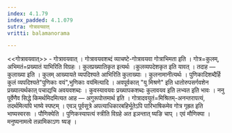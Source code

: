 ```yaml
---
index: 4.1.79
index_padded: 4.1.079
sutra: गोत्रावयवात्‌
vritti: balamanorama

---
```

<<गोत्रावयवात्>> - गोत्रावयवात् । गोत्रावयवशब्दं व्याचष्टे-गोत्रावयवा गोत्राभिमता इति । गोत्र=कुलम्, अभिमतं=प्रख्यातं याभिरिति विग्रहः । कुलप्रख्यातिकृत इत्यर्थः ।कुलव्यपदेशकृत इति यावत् । तदाह — कुलाख्या इति । कुलम् आख्यायते व्यपदिश्यते आभिरिति कुलाख्याः । कुलनामानीत्यर्थः । पुणिकादिशब्दैर्हि कुलं व्यपदिश्यते"पुणिकाः वयं",भुणिकाः वय॑मित्यादि । अवपूर्वकात् "यु मिश्रणे" इति धातोरुपसर्गवशेन प्रख्यात्यर्थकात् पचाद्यचि अवयवशब्दः । कुवस्यावयवः प्रख्यापकशब्दः कुलावयव इति लभ्यत इति भावः । ननु पूर्वेणैव सिद्धे किमर्थमिदमित्यत आह — अगुरूपोत्तमार्थ इति । गोत्रादवयुतं=मिश्रितम्-अनन्तरापत्यं, तदर्थमित्यपि भाष्ये स्पष्टम् । एवञ् पूर्वसूत्रे अपत्याधिकारबहिर्भूतेऽपि पारिभाषिकमेव गोत्र गृह्रत इति भाष्यस्वरसः । पौणिक्येति । पुणिकस्यापत्यं स्त्रीति विग्रहे अत इञन्तात् ष्यङि चाप् । एवं मौणिक्या । मनुष्यनामत्वे तन्नामिकाऽणः ष्यङ् ।